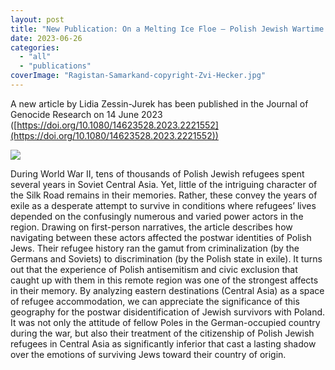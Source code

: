```yaml
---
layout: post
title: "New Publication: On a Melting Ice Floe – Polish Jewish Wartime Refugees in Central Asia by Lidia Zessin-Jurek"
date: 2023-06-26
categories: 
  - "all"
  - "publications"
coverImage: "Ragistan-Samarkand-copyright-Zvi-Hecker.jpg"
---
```


A new article by Lidia Zessin-Jurek has been published in the Journal of Genocide Research on 14 June 2023 ([https://doi.org/10.1080/14623528.2023.2221552](https://doi.org/10.1080/14623528.2023.2221552))

![](../../../../assets/images/Ragistan-Samarkand-copyright-Zvi-Hecker-1024x556.jpg)

During World War II, tens of thousands of Polish Jewish refugees spent several years in Soviet Central Asia. Yet, little of the intriguing character of the Silk Road remains in their memories. Rather, these convey the years of exile as a desperate attempt to survive in conditions where refugees’ lives depended on the confusingly numerous and varied power actors in the region. Drawing on first-person narratives, the article describes how navigating between these actors affected the postwar identities of Polish Jews. Their refugee history ran the gamut from criminalization (by the Germans and Soviets) to discrimination (by the Polish state in exile). It turns out that the experience of Polish antisemitism and civic exclusion that caught up with them in this remote region was one of the strongest affects in their memory. By analyzing eastern destinations (Central Asia) as a space of refugee accommodation, we can appreciate the significance of this geography for the postwar disidentification of Jewish survivors with Poland. It was not only the attitude of fellow Poles in the German-occupied country during the war, but also their treatment of the citizenship of Polish Jewish refugees in Central Asia as significantly inferior that cast a lasting shadow over the emotions of surviving Jews toward their country of origin.
